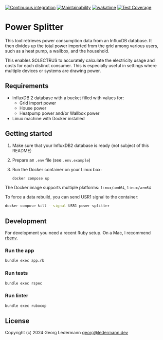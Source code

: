 [![Continuous integration](https://github.com/solectrus/power-splitter/actions/workflows/push.yml/badge.svg)](https://github.com/solectrus/power-splitter/actions/workflows/push.yml)
[![Maintainability](https://api.codeclimate.com/v1/badges/16a4fcb8bca707fc7f6d/maintainability)](https://codeclimate.com/repos/66163a78163ab4576c30d62b/maintainability)
[![wakatime](https://wakatime.com/badge/user/697af4f5-617a-446d-ba58-407e7f3e0243/project/018eb19e-5a00-49ae-966c-943dba618dc8.svg)](https://wakatime.com/badge/user/697af4f5-617a-446d-ba58-407e7f3e0243/project/018eb19e-5a00-49ae-966c-943dba618dc8)
[![Test Coverage](https://api.codeclimate.com/v1/badges/16a4fcb8bca707fc7f6d/test_coverage)](https://codeclimate.com/repos/66163a78163ab4576c30d62b/test_coverage)

# Power Splitter

This tool retrieves power consumption data from an InfluxDB database. It then divides up the total power imported from the grid among various users, such as a heat pump, a wallbox, and the household.

This enables SOLECTRUS to accurately calculate the electricity usage and costs for each distinct consumer. This is especially useful in settings where multiple devices or systems are drawing power.

## Requirements

- InfluxDB 2 database with a bucket filled with values for:
  - Grid import power
  - House power
  - Heatpump power and/or Wallbox power
- Linux machine with Docker installed

## Getting started

1. Make sure that your InfluxDB2 database is ready (not subject of this README)

2. Prepare an `.env` file (see `.env.example`)

3. Run the Docker container on your Linux box:

   ```bash
   docker compose up
   ```

The Docker image supports multiple platforms: `linux/amd64`, `linux/arm64`

To force a data rebuild, you can send USR1 signal to the container:

```bash
docker compose kill --signal USR1 power-splitter
```

## Development

For development you need a recent Ruby setup. On a Mac, I recommend [rbenv](https://github.com/rbenv/rbenv).

### Run the app

```bash
bundle exec app.rb
```

### Run tests

```bash
bundle exec rspec
```

### Run linter

```bash
bundle exec rubocop
```

## License

Copyright (c) 2024 Georg Ledermann <georg@ledermann.dev>
